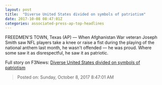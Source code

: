 ```yaml
---
layout: post
title:  "Diverse United States divided on symbols of patriotism"
date: 2017-10-08 08:47:01Z
categories: associated-press-ap-top-headlines
---
```


FREEDMEN'S TOWN, Texas (AP) — When Afghanistan War veteran Joseph Smith saw NFL players take a knee or raise a fist during the playing of the national anthem last month, he wasn't offended — he was proud. Where some saw it as disrespectful, he saw it as patriotic.


Full story on F3News: [Diverse United States divided on symbols of patriotism](http://www.f3nws.com/n/2ajzrC)

> Posted on: Sunday, October 8, 2017 8:47:01 AM
